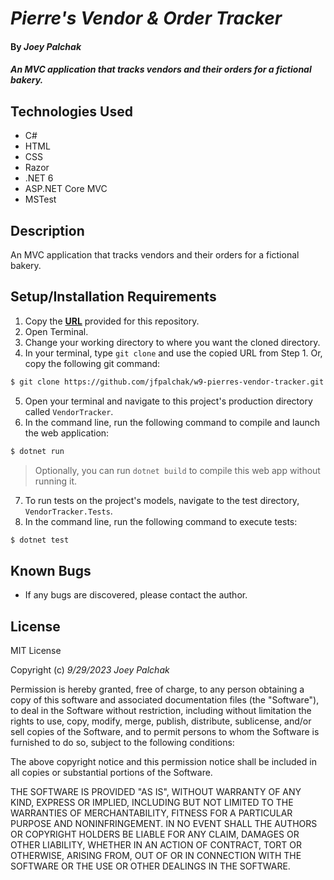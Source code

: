 # _Pierre's Vendor & Order Tracker_

#### By _Joey Palchak_

#### _An MVC application that tracks vendors and their orders for a fictional bakery._

## Technologies Used

* C#
* HTML
* CSS
* Razor
* .NET 6
* ASP.NET Core MVC
* MSTest

## Description

An MVC application that tracks vendors and their orders for a fictional bakery.

## Setup/Installation Requirements

1. Copy the **[URL](https://github.com/jfpalchak/w9-pierres-vendor-tracker.git)** provided for this repository.
2. Open Terminal.
3. Change your working directory to where you want the cloned directory.
4. In your terminal, type `git clone` and use the copied URL from Step 1. Or, copy the following git command:
```bash
$ git clone https://github.com/jfpalchak/w9-pierres-vendor-tracker.git
```
5. Open your terminal and navigate to this project's production directory called `VendorTracker`.
6. In the command line, run the following command to compile and launch the web application:
   
```bash
$ dotnet run
```
> Optionally, you can run `dotnet build` to compile this web app without running it.

7. To run tests on the project's models, navigate to the test directory, `VendorTracker.Tests`.
8. In the command line, run the following command to execute tests:
```bash
$ dotnet test
```

## Known Bugs

* If any bugs are discovered, please contact the author.

## License

MIT License

Copyright (c) _9/29/2023_ _Joey Palchak_

Permission is hereby granted, free of charge, to any person obtaining a copy of this software and associated documentation files (the "Software"), to deal in the Software without restriction, including without limitation the rights to use, copy, modify, merge, publish, distribute, sublicense, and/or sell copies of the Software, and to permit persons to whom the Software is furnished to do so, subject to the following conditions:

The above copyright notice and this permission notice shall be included in all copies or substantial portions of the Software.

THE SOFTWARE IS PROVIDED "AS IS", WITHOUT WARRANTY OF ANY KIND, EXPRESS OR IMPLIED, INCLUDING BUT NOT LIMITED TO THE WARRANTIES OF MERCHANTABILITY, FITNESS FOR A PARTICULAR PURPOSE AND NONINFRINGEMENT. IN NO EVENT SHALL THE AUTHORS OR COPYRIGHT HOLDERS BE LIABLE FOR ANY CLAIM, DAMAGES OR OTHER LIABILITY, WHETHER IN AN ACTION OF CONTRACT, TORT OR OTHERWISE, ARISING FROM, OUT OF OR IN CONNECTION WITH THE SOFTWARE OR THE USE OR OTHER DEALINGS IN THE SOFTWARE.